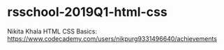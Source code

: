 # rsschool-2019Q1-html-css
Nikita Khala
HTML CSS Basics: https://www.codecademy.com/users/nikpurg9331496640/achievements